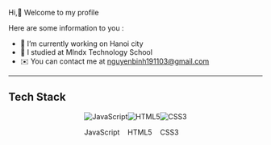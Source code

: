 Hi,👋 Welcome to my profile

Here are some information to you :

   - 🔭 I’m currently working on Hanoi city
   - 🌱 I studied at MIndx Technology School
   - ✉️ You can contact me at nguyenbinh191103@gmail.com

<hr/>

## Tech Stack

<div class="tech-stack">
  <div class="item">
    <img src="https://raw.githubusercontent.com/your-username/your-project/master/assets/icons/javascript.svg" alt="JavaScript">
    <p>JavaScript</p>
  </div>
  <div class="item">
    <img src="https://raw.githubusercontent.com/your-username/your-project/master/assets/icons/html5.svg" alt="HTML5">
    <p>HTML5</p>
  </div>
  <div class="item">
    <img src="https://raw.githubusercontent.com/your-username/your-project/master/assets/icons/css3.svg" alt="CSS3">
    <p>CSS3</p>
  </div>
  </div>
<style>
   .tech-stack {
  display: flex;
  flex-wrap: wrap;
  justify-content: center;
  align-items: center;
}

.item {
  margin: 10px;
  text-align: center;
}

.item img {
  width: 50px;
  height: 50px;
}

.item p {
  margin-top: 5px;
  font-size: 14px;
}
   
<style/>
